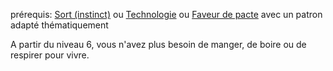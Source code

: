 prérequis: [Sort (instinct)](../../1.%20Talent%20de%20base/Sorts.md#Sort%20(instinct)) ou [Technologie](../../1.%20Talent%20de%20base/Technologie.md) ou [Faveur de pacte](../../1.%20Talent%20de%20base/Faveur%20de%20pacte.md) avec un patron adapté thématiquement

A partir du niveau 6, vous n'avez plus besoin de manger, de boire ou de respirer pour vivre.